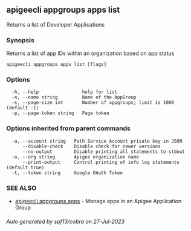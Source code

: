 ## apigeecli appgroups apps list

Returns a list of Developer Applications

### Synopsis

Returns a list of app IDs within an organization based on app status

```
apigeecli appgroups apps list [flags]
```

### Options

```
  -h, --help                help for list
  -n, --name string         Name of the AppGroup
  -s, --page-size int       Number of appgroups; limit is 1000 (default -1)
  -p, --page-token string   Page token
```

### Options inherited from parent commands

```
  -a, --account string   Path Service Account private key in JSON
      --disable-check    Disable check for newer versions
      --no-output        Disable printing all statements to stdout
  -o, --org string       Apigee organization name
      --print-output     Control printing of info log statements (default true)
  -t, --token string     Google OAuth Token
```

### SEE ALSO

* [apigeecli appgroups apps](apigeecli_appgroups_apps.md)	 - Manage apps in an Apigee Application Group

###### Auto generated by spf13/cobra on 27-Jul-2023
